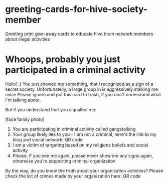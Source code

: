 # greeting-cards-for-hive-society-member
Greeting print give-away cards to educate hive brain network members about illegal activities

# Whoops, probably you just participated in a criminal activity

Hello! ;) You just showed me something, that I recognized as a sign of a secret society.
Unfortunatelly, a large group in <COUNTRY> is aggressively stalking me since <DATE>
Please ignore and put this card to trash, if you don't understand what I'm talking about.

But if you understand that you signalled me: 

[face family photo]

1. You are participating in criminal activity called gangstalking
2. Your group likely lies to you - I am not a criminal, here's the link to my blog and social network: QR code
3. I am a victim of targeting based on my religions beliefs and social activity
4. Please, if you see me again, please never show me any signs again, otherwise you're supporting criminal organization

By the way, do you know the truth about your organization activities? Please check the list of crimes made by your organization here: QR code
